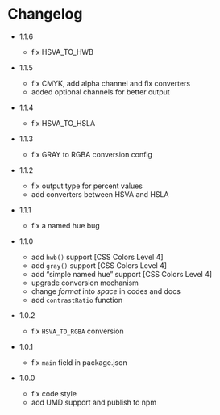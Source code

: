 # Changelog
* 1.1.6
    - fix HSVA_TO_HWB

* 1.1.5
    - fix CMYK, add alpha channel and fix converters
    - added optional channels for better output

* 1.1.4
    - fix HSVA_TO_HSLA

* 1.1.3
    - fix GRAY to RGBA conversion config

* 1.1.2
    - fix output type for percent values
    - add converters between HSVA and HSLA

* 1.1.1
    - fix a named hue bug

* 1.1.0
    - add `hwb()` support [CSS Colors Level 4]
    - add `gray()` support [CSS Colors Level 4]
    - add “simple named hue” support [CSS Colors Level 4]
    - upgrade conversion mechanism
    - change *format* into *space* in codes and docs
    - add `contrastRatio` function

* 1.0.2
    - fix `HSVA_TO_RGBA` conversion

* 1.0.1
    - fix `main` field in package.json

* 1.0.0
    - fix code style
    - add UMD support and publish to npm

